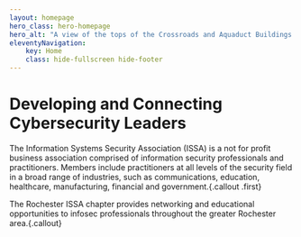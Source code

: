 ```yaml
---
layout: homepage
hero_class: hero-homepage
hero_alt: "A view of the tops of the Crossroads and Aquaduct Buildings in downtown Rochester, including rhe statue of Mercury atop the Aquaduct Building, against a blue sky."
eleventyNavigation:
    key: Home
    class: hide-fullscreen hide-footer
---
```

# Developing and Connecting Cybersecurity Leaders

The Information Systems Security Association (ISSA) is a not for profit business association comprised of information security professionals and practitioners. Members include practitioners at all levels of the security field in a broad range of industries, such as communications, education, healthcare, manufacturing, financial and government.{.callout .first}

The Rochester ISSA chapter provides networking and educational opportunities to infosec professionals throughout the greater Rochester area.{.callout}
